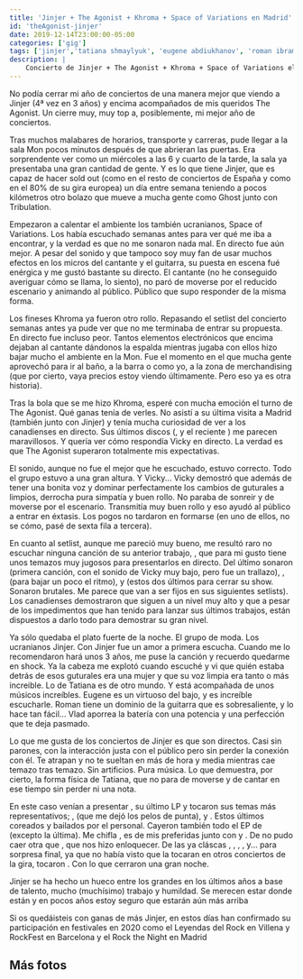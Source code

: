 ```yaml
---
title: 'Jinjer + The Agonist + Khroma + Space of Variations en Madrid'
id: 'theAgonist-jinjer'
date: 2019-12-14T23:00:00-05:00
categories: ['gig']
tags: ['jinjer','tatiana shmaylyuk', 'eugene abdiukhanov', 'roman ibramkhalilov', 'vlad ulasevich', 'vicky psarakis' , 'danny marino', 'chris kells', 'simon mckay', 'pascal jobin', 'khroma', 'space of variations']
description: |
    Concierto de Jinjer + The Agonist + Khroma + Space of Variations el 11 de Diciembre de 2019 en la sala Mon de Madrid
---
```


No podía cerrar mi año de conciertos de una manera mejor que viendo a Jinjer (4ª vez en 3 años) y encima acompañados de mis queridos The Agonist. Un cierre muy, muy top a, posiblemente, mi mejor año de conciertos.

Tras muchos malabares de horarios, transporte y carreras, pude llegar a la sala Mon pocos minutos después de que abrieran las puertas. Era sorprendente ver como un miércoles a las 6 y cuarto de la tarde, la sala ya presentaba una gran cantidad de gente. Y es lo que tiene Jinjer, que es capaz de hacer sold out (como en el resto de conciertos de España y como en el 80% de su gira europea) un día entre semana teniendo a pocos kilómetros otro bolazo que mueve a mucha gente como Ghost junto con Tribulation.

Empezaron a calentar el ambiente los también ucranianos, Space of Variations. Los había escuchado semanas antes para ver qué me iba a encontrar, y la verdad es que no me sonaron nada mal. En directo fue aún mejor. A pesar del sonido y que tampoco soy muy fan de usar muchos efectos en los micros del cantante y el guitarra, su puesta en escena fué enérgica y me gustó bastante su directo. El cantante (no he conseguido averiguar cómo se llama, lo siento), no paró de moverse por el reducido escenario y animando al público. Público que supo responder de la misma forma.

<post-image
    source="theAgonist-jinjer/spaceOfVariations"
    title="Space Of Variations calentando al personal"
/>

Los fineses Khroma ya fueron otro rollo. Repasando el setlist del concierto semanas antes ya pude ver que no me terminaba de entrar su propuesta. En directo fue incluso peor. Tantos elementos electrónicos que encima dejaban al cantante dándonos la espalda mientras jugaba con ellos hizo bajar mucho el ambiente en la Mon. Fue el momento en el que mucha gente aprovechó para ir al baño, a la barra o como yo, a la zona de merchandising (que por cierto, vaya precios estoy viendo últimamente. Pero eso ya es otra historia).

<post-image
    source="theAgonist-jinjer/khroma"
    title="Khroma dejó sensaciones encontradas en la sala Mon"
/>

Tras la bola que se me hizo Khroma, esperé con mucha emoción el turno de The Agonist. Qué ganas tenía de verles. No asistí a su última visita a Madrid (también junto con Jinjer) y tenía mucha curiosidad de ver a los canadienses en directo. Sus últimos discos (<important text="Eye of Providence" />, <important text="Five" /> y el reciente <important text="Orphans" />) me parecen maravillosos. Y quería ver cómo respondía Vicky en directo. La verdad es que The Agonist superaron totalmente mis expectativas.

<post-image
    source="theAgonist-jinjer/theAgonist 01"
    title="Vicky hablando al público"
/>

El sonido, aunque no fue el mejor que he escuchado, estuvo correcto. Todo el grupo estuvo a una gran altura. Y Vicky... Vicky demostró que además de tener una bonita voz y dominar perfectamente los cambios de guturales a limpios, derrocha pura simpatía y buen rollo. No paraba de sonreir y de moverse por el escenario. Transmitía muy buen rollo y eso ayudó al público a entrar en éxtasis. Los pogos no tardaron en formarse (en uno de ellos, no se cómo, pasé de sexta fila a tercera).

<post-image
    source="theAgonist-jinjer/theAgonist 02"
    title="Vicky Psarakis no solo derrocha una gran voz, si no que es pura simpatía"
/>

En cuanto al setlist, aunque me pareció muy bueno, me resultó raro no escuchar ninguna canción de su anterior trabajo, <important text="Five" />, que para mi gusto tiene unos temazos muy jugosos para presentarlos en directo. Del último sonaron <important text="In Vertigo" /> (primera canción, con el sonido de Vicky muy bajo, pero fue un trallazo), <important text="Gift of Silence" />, <important text="Orphans" /> (para bajar un poco el ritmo), <important text="Burn It All Down" /> y <important text="As One We Survive" /> (estos dos últimos para cerrar su show. Sonaron brutales. Me parece que van a ser fijos en sus siguientes setlists). Los canadienses demostraron que siguen a un nivel muy alto y que a pesar de los impedimentos que han tenido para lanzar sus últimos trabajos, están dispuestos a darlo todo para demostrar su gran nivel.

<post-image
    source="theAgonist-jinjer/theAgonist 03"
    title="La sombra de Vicky"
/>

Ya sólo quedaba el plato fuerte de la noche. El grupo de moda. Los ucranianos Jinjer. Con Jinjer fue un amor a primera escucha. Cuando me lo recomendaron hará unos 3 años, me puse la canción <important text="Sit, Stay, Roll Over" /> y recuerdo quedarme en shock. Ya la cabeza me explotó cuando escuché <important text="I Speak Astronomy" /> y vi que quién estaba detrás de esos guturales era una mujer y que su voz limpia era tanto o más increible. Lo de Tatiana es de otro mundo. Y está acompañada de unos músicos increíbles. Eugene es un virtuoso del bajo, y es increíble escucharle. Roman tiene un dominio de la guitarra que es sobresaliente, y lo hace tan fácil... Vlad aporrea la batería con una potencia y una perfección que te deja pasmado.

<post-image
    source="theAgonist-jinjer/jinjer 01"
    title="Comienza el concierto de Jinjer"
/>

Lo que me gusta de los conciertos de Jinjer es que son directos. Casi sin parones, con la interacción justa con el público pero sin perder la conexión con él. Te atrapan y no te sueltan en más de hora y media mientras cae temazo tras temazo. Sin artificios. Pura música. Lo que demuestra, por cierto, la forma física de Tatiana, que no para de moverse y de cantar en ese tiempo sin perder ni una nota.

<post-image
    source="theAgonist-jinjer/jinjer 03"
    title="Eugene al bajo"
/>

En este caso venían a presentar <important text="Macro" />, su último LP y tocaron sus temas más representativos; <important text="Judgment (& Punishment)" />, <important text="Retrospection" /> (que me dejó los pelos de punta), <important text="On the Top" /> y <important text="Pit of Consciousness" />. Estos últimos coreados y bailados por el personal. Cayeron también todo el EP de <important text="Micro" /> (excepto la última). Me chifla <important text="Teacher, Teacher!" />, es de mis preferidas junto con <important text="Pisces" /> y <important text="Words of Wisdom" />. De <important text="Cloud Factory" /> no pudo caer otra que <important text="Who is Gonna Be the One" />, que nos hizo enloquecer. De <important text="King of Everything" /> las ya cláscas <important text="Sit Stay Roll Over" />, <important text="I Speak Astronomy" />, <important text="Just Another" />, <important text="Words of Wisdom" />, <important text="Pisces" /> y... para sorpresa final, ya que no había visto que la tocaran en otros conciertos de la gira, tocaron <important text="Captain Clock" />. Con lo que cerraron una gran noche.

<post-image
    source="theAgonist-jinjer/jinjer 04"
    title="La voz de Tatiana es prodigiosa"
/>

Jinjer se ha hecho un hueco entre los grandes en los últimos años a base de talento, mucho (muchísimo) trabajo y humildad. Se merecen estar donde están y en pocos años estoy seguro que estarán aún más arriba

<post-image
    source="theAgonist-jinjer/jinjer 06"
    title="Comienza el concierto de Jinjer"
/>

Si os quedáisteis con ganas de más Jinjer, en estos días han confirmado su participación en festivales en 2020 como el Leyendas del Rock en Villena y RockFest en Barcelona y el Rock the Night en Madrid

## Más fotos

<div class="image-gallery">
    <post-image
        source="theAgonist-jinjer/jinjer 02"
        title="Roman a la guitarra"
    />
    <post-image
        source="theAgonist-jinjer/jinjer 05"
        title="Tati no para de moverse por el escenario"
    />
    <post-image
        source="theAgonist-jinjer/jinjer 07"
        title="El público estuvo en todo momento entregado a Tatiana y el resto del grupo"
    />
</div>